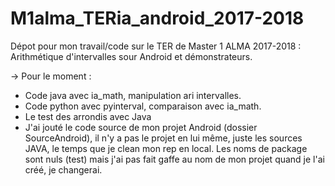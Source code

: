 # M1alma_TERia_android_2017-2018

Dépot pour mon travail/code sur le TER de Master 1 ALMA 2017-2018 : Arithmétique d'intervalles sour Android et démonstrateurs.

-> Pour le moment : 
   - Code java avec ia_math, manipulation ari intervalles.
   - Code python avec pyinterval, comparaison avec ia_math.
   - Le test des arrondis avec Java
   - J'ai jouté le code source de mon projet Android (dossier SourceAndroid), il n'y a pas le projet en lui même, juste les sources JAVA, le temps que je clean mon rep en local. Les noms de package sont nuls (test) mais j'ai pas fait gaffe au nom de mon projet quand je l'ai créé, je changerai.

